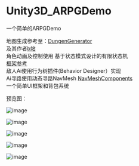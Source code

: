 # Unity3D_ARPGDemo
一个简单的ARPGDemo

地图生成参考至：[DungenGenerator](https://github.com/YimiCGH/DungenGenerator)\
及其作者[b站](https://www.bilibili.com/read/cv3322436)\
角色动画及控制使用
基于状态模式设计的有限状态机  
[框架参考](https://blog.csdn.net/liaoshengg/article/details/81014770)\
敌人Ai使用行为树插件(Behavior Designer）实现\
Ai寻路使用动态寻路NavMesh  [NavMeshComponents](https://github.com/Unity-Technologies/NavMeshComponents)\
一个简单UI框架和背包系统


预览图：

![image](https://github.com/Aetulier/Unity3D_ARPGDemo/blob/master/Preview%20image/1.jpg)

![image](https://github.com/Aetulier/Unity3D_ARPGDemo/blob/master/Preview%20image/2.jpg)

![image](https://github.com/Aetulier/Unity3D_ARPGDemo/blob/master/Preview%20image/3.jpg)

![image](https://github.com/Aetulier/Unity3D_ARPGDemo/blob/master/Preview%20image/4.jpg)

![image](https://github.com/Aetulier/Unity3D_ARPGDemo/blob/master/Preview%20image/5.jpg)
